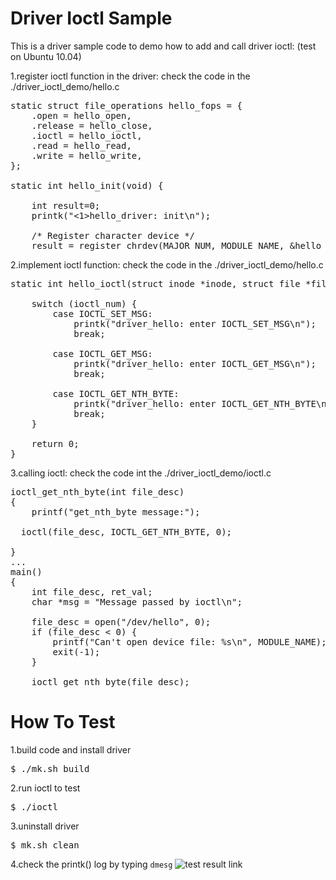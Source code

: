 # Driver Ioctl Sample
This is a driver sample code to demo how to add and call driver ioctl: (test on Ubuntu 10.04)

1.register ioctl function in the driver: check the code in the ./driver_ioctl_demo/hello.c
<pre>
static struct file_operations hello_fops = {
    .open = hello_open,
    .release = hello_close,
    .ioctl = hello_ioctl,
    .read = hello_read,
    .write = hello_write,
};

static int hello_init(void) {
    
    int result=0;
    printk("<1>hello_driver: init\n");

    /* Register character device */
    result = register_chrdev(MAJOR_NUM, MODULE_NAME, &hello_fops);
</pre>

2.implement ioctl function: check the code in the ./driver_ioctl_demo/hello.c
<pre>
static int hello_ioctl(struct inode *inode, struct file *filp, unsigned int ioctl_num, unsigned long ioctl_param) {
  
    switch (ioctl_num) {
	    case IOCTL_SET_MSG:
		    printk("driver_hello: enter IOCTL_SET_MSG\n");
		    break;

	    case IOCTL_GET_MSG:
		    printk("driver_hello: enter IOCTL_GET_MSG\n");
		    break;

	    case IOCTL_GET_NTH_BYTE:
		    printk("driver_hello: enter IOCTL_GET_NTH_BYTE\n");
		    break;
    }

    return 0;
}
</pre>
3.calling ioctl: check the code int the ./driver_ioctl_demo/ioctl.c
<pre>
ioctl_get_nth_byte(int file_desc)
{
	printf("get_nth_byte message:");

  ioctl(file_desc, IOCTL_GET_NTH_BYTE, 0);

}
...
main()
{
	int file_desc, ret_val;
	char *msg = "Message passed by ioctl\n";

	file_desc = open("/dev/hello", 0);
	if (file_desc < 0) {
		printf("Can't open device file: %s\n", MODULE_NAME);
		exit(-1);
	}

	ioctl_get_nth_byte(file_desc);
</pre>


# How To Test 
1.build code and install driver
<pre>
$ ./mk.sh build 
</pre>

2.run ioctl to test
<pre>
$ ./ioctl
</pre>

3.uninstall driver
<pre>
$ mk.sh clean
</pre>

4.check the printk() log by typing `dmesg`
![test result link](http://139.162.35.49/image/Linux-Programming/20160327_driver_iotcl_demo.png)
